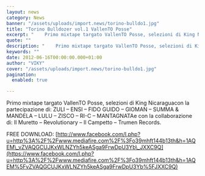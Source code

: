```yaml
---
layout: news
category: News
banner: "/assets/uploads/import.news/torino-bulldo1.jpg"
title: "Torino Bulldozer vol.1 VallenTO Posse"
excerpt: "    Primo mixtape targato VallenTO Posse, selezioni di King Nicaraguacon la partecipazione di: ZULI – ENSI – FIDO GUIDO – GIOMAN – SUMMA & MANDELA – LULU – ZISCO – RI-C – MANTAGNATAe con la collaborazione di: Il Muretto – Revolutionary – Il Campetto – Trumen Records. FREE DOWNLOAD: http://www.facebook.com/l.php?u=http%3A%2F%2Fwww.mediafire.com%2F%3Fo39mhft144b13th&h=1AQEM_vZVAQGCUJKxWLNZYh5keASga9FrwDpU3Yb_JXXC9Q    "
quote: ""
description: "    Primo mixtape targato VallenTO Posse, selezioni di King Nicaraguacon la partecipazione di: ZULI – ENSI – FIDO GUIDO – GIOMAN – SUMMA & MANDELA – LULU – ZISCO – RI-C – MANTAGNATAe con la collaborazione di: Il Muretto – Revolutionary – Il Campetto – Trumen Records. FREE DOWNLOAD: http://www.facebook.com/l.php?u=http%3A%2F%2Fwww.mediafire.com%2F%3Fo39mhft144b13th&h=1AQEM_vZVAQGCUJKxWLNZYh5keASga9FrwDpU3Yb_JXXC9Q    "
keywords: ""
date: 2012-06-16T00:00:00.000+01:00
author: "VIKY"
cover: "/assets/uploads/import.news/torino-bulldo1.jpg"
pagination:
  enabled: true

---
```


Primo mixtape targato VallenTO Posse, selezioni di King Nicaraguacon la partecipazione di: ZULI – ENSI – FIDO GUIDO – GIOMAN – SUMMA & MANDELA – LULU – ZISCO – RI-C – MANTAGNATAe con la collaborazione di: Il Muretto – Revolutionary – Il Campetto – Trumen Records.

FREE DOWNLOAD: [http://www.facebook.com/l.php?u=http%3A%2F%2Fwww.mediafire.com%2F%3Fo39mhft144b13th&h=1AQEM\_vZVAQGCUJKxWLNZYh5keASga9FrwDpU3Yb\_JXXC9Q](https://www.facebook.com/l.php?u=http%3A%2F%2Fwww.mediafire.com%2F%3Fo39mhft144b13th&h=1AQEM%5FvZVAQGCUJKxWLNZYh5keASga9FrwDpU3Yb%5FJXXC9Q)